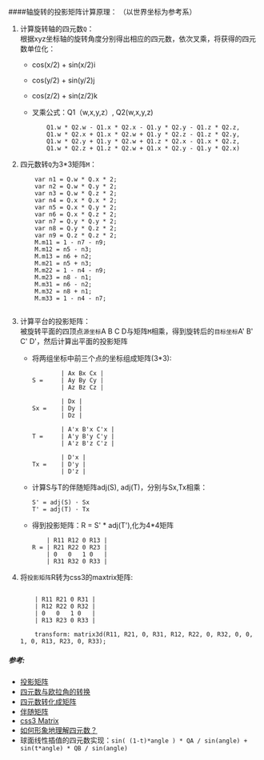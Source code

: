 ####轴旋转的投影矩阵计算原理： （以世界坐标为参考系）
1. 计算旋转轴的四元数`Q`：  
	根据xyz坐标轴的旋转角度分别得出相应的四元数，依次叉乘，将获得的四元数单位化：
	- cos(x/2) + sin(x/2)i
	- cos(y/2) + sin(y/2)j
	- cos(z/2) + sin(z/2)k
    - 叉乘公式：Q1（w,x,y,z）, Q2(w,x,y,z)  

		```
            Q1.w * Q2.w - Q1.x * Q2.x - Q1.y * Q2.y - Q1.z * Q2.z,
            Q1.w * Q2.x + Q1.x * Q2.w + Q1.y * Q2.z - Q1.z * Q2.y,
            Q1.w * Q2.y + Q1.y * Q2.w + Q1.z * Q2.x - Q1.x * Q2.z,
            Q1.w * Q2.z + Q1.z * Q2.w + Q1.x * Q2.y - Q1.y * Q2.x)
		```
2. 四元数转`Q`为3*3矩阵`M`：  

	```
		var n1 = Q.w * Q.x * 2;
        var n2 = Q.w * Q.y * 2;
        var n3 = Q.w * Q.z * 2;
        var n4 = Q.x * Q.x * 2;
        var n5 = Q.x * Q.y * 2;
        var n6 = Q.x * Q.z * 2;
        var n7 = Q.y * Q.y * 2;
        var n8 = Q.y * Q.z * 2;
        var n9 = Q.z * Q.z * 2;
        M.m11 = 1 - n7 - n9;
        M.m12 = n5 - n3;
        M.m13 = n6 + n2;
        M.m21 = n5 + n3;
        M.m22 = 1 - n4 - n9;
        M.m23 = n8 - n1;
        M.m31 = n6 - n2;
        M.m32 = n8 + n1;
        M.m33 = 1 - n4 - n7;
        
	```
3. 计算平台的投影矩阵：  
	被旋转平面的四顶点`源坐标`A B C D与矩阵`M`相乘，得到旋转后的`目标坐标`A' B' C' D'，然后计算出平面的投影矩阵
	* 将两组坐标中前三个点的坐标组成矩阵(3*3):  
	
		```
				| Ax Bx Cx |
		S = 	| Ay By Cy |
				| Az Bz Cz |
						
				| Dx |
		Sx = 	| Dy |
				| Dz |
		
				| A'x B'x C'x |     
		T = 	| A'y B'y C'y | 	
				| A'z B'z C'z |
			
				| D'x |
		Tx = 	| D'y |
				| D'z |
		```
	* 计算S与T的伴随矩阵adj(S), adj(T)，分别与Sx,Tx相乘：  
	
		```
		S' = adj(S) · Sx
		T' = adj(T) · Tx
		```
	
	* 得到投影矩阵：R = S' * adj(T'),化为4*4矩阵
		
		```
			| R11 R12 0 R13 |     
		R =	| R21 R22 0 R23 | 	
			| 0   0   1 0   |
			| R31 R32 0 R33 |
		```  
		
4. 将`投影矩阵`R转为css3的maxtrix矩阵:     
	
	```  
			
		| R11 R21 0 R31 |     
		| R12 R22 0 R32 | 	
		| 0   0   1 0   |
		| R13 R23 0 R33 |
		
		transform: matrix3d(R11, R21, 0, R31, R12, R22, 0, R32, 0, 0, 1, 0, R13, R23, 0, R33);  

	```	  
	
##### 参考: 
- [投影矩阵](http://math.stackexchange.com/questions/296794/finding-the-transform-matrix-from-4-projected-points-with-javascript)
- [四元数与欧拉角的转换](http://www.euclideanspace.com/maths/geometry/rotations/euler/index.htm)
- [四元数转化成矩阵](http://www.euclideanspace.com/maths/geometry/rotations/conversions/quaternionToMatrix/index.htm)
- [伴随矩阵](https://en.wikipedia.org/wiki/Adjugate_matrix)
- [css3 Matrix](https://developer.mozilla.org/en-US/docs/Web/CSS/transform-function/matrix3d)
- [如何形象地理解四元数？](https://www.zhihu.com/question/23005815)
- 球面线性插值的四元数实现：`sin( (1-t)*angle ) * QA / sin(angle) + sin(t*angle) * QB / sin(angle)`
